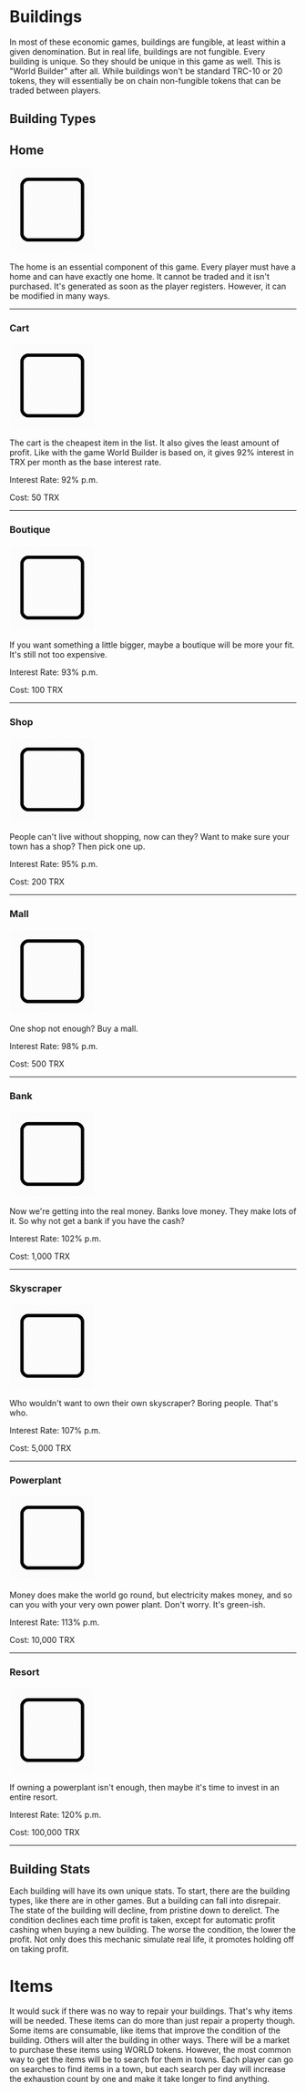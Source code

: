 # Buildings
In most of these economic games, buildings are fungible, at least within a given denomination. But in real life, buildings are not fungible. Every building is unique. So they should be unique in this game as well. This is "World Builder" after all. While buildings won't be standard TRC-10 or 20 tokens, they will essentially be on chain non-fungible tokens that can be traded between players.

## Building Types
## Home
<img src = "blank.png" width = "150px"></img>

The home is an essential component of this game. Every player must have a home and can have exactly one home. It cannot be traded and it isn't purchased. It's generated as soon as the player registers. However, it can be modified in many ways.
<hr/>

### Cart
<img src = "blank.png" width = "150px"></img>

The cart is the cheapest item in the list. It also gives the least amount of profit. Like with the game World Builder is based on, it gives 92% interest in TRX per month as the base interest rate.

Interest Rate: 92% p.m.

Cost: 50 TRX
<hr/>

### Boutique
<img src = "blank.png" width = "150px"></img>

If you want something a little bigger, maybe a boutique will be more your fit. It's still not too expensive.

Interest Rate: 93% p.m.

Cost: 100 TRX
<hr/>

### Shop
<img src = "blank.png" width = "150px"></img>

People can't live without shopping, now can they? Want to make sure your town has a shop? Then pick one up.

Interest Rate: 95% p.m.

Cost: 200 TRX
<hr/>

### Mall
<img src = "blank.png" width = "150px"></img>

One shop not enough? Buy a mall.

Interest Rate: 98% p.m.

Cost: 500 TRX
<hr/>

### Bank
<img src = "blank.png" width = "150px"></img>

Now we're getting into the real money. Banks love money. They make lots of it. So why not get a bank if you have the cash?

Interest Rate: 102% p.m.

Cost: 1,000 TRX
<hr/>

### Skyscraper
<img src = "blank.png" width = "150px"></img>

Who wouldn't want to own their own skyscraper? Boring people. That's who.

Interest Rate: 107% p.m.

Cost: 5,000 TRX
<hr/>

### Powerplant
<img src = "blank.png" width = "150px"></img>

Money does make the world go round, but electricity makes money, and so can you with your very own power plant. Don't worry. It's green-ish.

Interest Rate: 113% p.m.

Cost: 10,000 TRX
<hr/>

### Resort
<img src = "blank.png" width = "150px"></img>

If owning a powerplant isn't enough, then maybe it's time to invest in an entire resort.

Interest Rate: 120% p.m.

Cost: 100,000 TRX
<hr/>

## Building Stats
Each building will have its own unique stats. To start, there are the building types, like there are in other games. But a building can fall into disrepair. The state of the building will decline, from pristine down to derelict. The condition declines each time profit is taken, except for automatic profit cashing when buying a new building. The worse the condition, the lower the profit. Not only does this mechanic simulate real life, it promotes holding off on taking profit.

# Items
It would suck if there was no way to repair your buildings. That's why items will be needed. These items can do more than just repair a property though. Some items are consumable, like items that improve the condition of the building. Others will alter the building in other ways. There will be a market to purchase these items using WORLD tokens. However, the most common way to get the items will be to search for them in towns. Each player can go on searches to find items in a town, but each search per day will increase the exhaustion count by one and make it take longer to find anything. 
